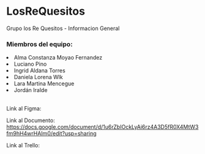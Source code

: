 # LosReQuesitos
Grupo los Re Quesitos - Informacion General

### Miembros del equipo:
<li> Alma Constanza Moyao Fernandez </li>
<li> Luciano Pino </li>
<li> Ingrid Aldana  Torres </li>
<li> Daniela Lorena Wlk </li>
<li> Lara Martina  Mencegue </li>
<li> Jordán Iralde </li>

<br>

Link al Figma:

Link al Documento: https://docs.google.com/document/d/1u6rZbIOckLyAi6rz4A3D5fR0X4MtW3fm9hH4wrHAIm0/edit?usp=sharing

Link al Trello:
